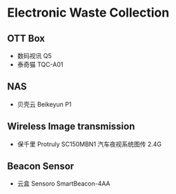 # Electronic Waste Collection

## OTT Box

- 数码视讯 Q5
- 泰奇猫 TQC-A01

## NAS

- 贝壳云 Beikeyun P1

## Wireless Image transmission

- 保千里 Protruly SC150MBN1 汽车夜视系统图传 2.4G

## Beacon Sensor

- 云盒 Sensoro SmartBeacon-4AA

